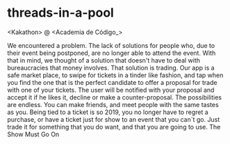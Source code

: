 # threads-in-a-pool
&lt;Kakathon>  @ &lt;Academia de Código_>


We encountered a problem. The lack of solutions for people who, due to their event being postponed, are no longer able to attend the event.
With that in mind, we thought of a solution that doesn't have to deal with bureaucracies that money involves. That solution is trading.
Our app is a safe market place, to swipe for tickets in a tinder like fashion, and tap when you find the one that is the perfect candidate 
to offer a proposal for trade with one of your tickets. The user will be notified with your proposal and accept it if he likes it, 
decline or make a counter-proposal.
The possibilities are endless. You can make friends, and meet people with the same tastes as you. 
Being tied to a ticket is so 2019, you no longer have to regret a purchase, or have a ticket just for show to an event that you can´t go. 
Just trade it for something that you do want, and that you are going to use. 
The Show Must Go On 
